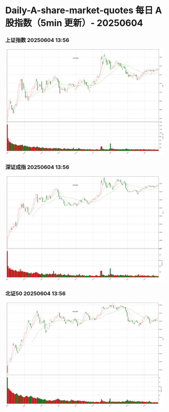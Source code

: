 
# Daily-A-share-market-quotes 每日 A 股指数（5min 更新）- 20250604

### 上证指数 20250604 13:56
![](./fig/2025/6/20250604-sh000001.png)

### 深证成指 20250604 13:56
![](./fig/2025/6/20250604-sz399001.png)

### 北证50 20250604 13:56
![](./fig/2025/6/20250604-bj899050.png)
